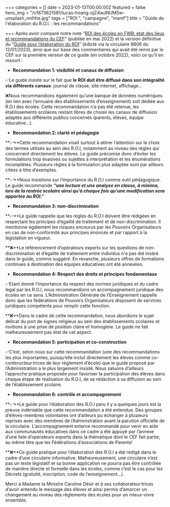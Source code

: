 +++
categories = []
date = 2023-01-13T00:00:00Z
featured = false
hero_img = "/v1673621581/lucas-hoang-ojZ4wJNUM5w-unsplash_nnlhhe.jpg"
tags = ["ROI ", "campagne", "manif"]
title = "Guide de l'élaboration du R.O.I. : les recommandations"

+++
Après avoir comparé notre note “[ROI des écoles en FWB: état des lieux et recommandations du CEF](https://res.cloudinary.com/cefasbl/image/upload/v1673621242/CEF_NOTE_ROI_MAI22_fl7v4v.pdf)” (publiée en mai 2022) et la version définitive du “[Guide pour l’élaboration du ROI](https://res.cloudinary.com/cefasbl/image/upload/v1673621105/Guide_ROI_V14_jwxkin.pdf)” (édicté via la circulaire 8806 du 12/01/2023), ainsi que sur base des commentaires qui avait été remis par le CEF sur la première version de ce guide (en octobre 2022), voici ce qu’il en ressort :

* **Recommandation 1: visibilité et canaux de diffusion**

✅Le guide insiste sur le fait que **le ROI doit être diffusé dans son intégralité via différents canaux**: journal de classe, site internet, affichage…

❌Nous recommandions également qu’une banque de données numériques (en lien avec l’annuaire des établissements d’enseignement) soit dédiée aux R.O.I des écoles. Cette recommandation n’a pas été retenue, les établissements scolaires restant libres de choisir les canaux de diffusion adaptés aux différents publics concernés (parents, élèves, équipe éducative…).

* **Recommandation 2: clarté et pédagogie**

**✅**Cette recommandation visait surtout à attirer l’attention sur le choix des termes utilisés au sein des R.O.I, notamment au niveau des règles qui concernent directement les élèves. Le guide préconise donc d’éviter les formulations trop évasives ou sujettes à interprétation et les énumérations incomplètes. Plusieurs règles à la formulation plus adaptée sont par ailleurs citées à titre d’exemples.

**✅**Nous insistions sur l’importance du R.O.I comme outil pédagogique. Le guide recommande **_“une lecture et une analyse en classe, à minima, lors de la rentrée scolaire ainsi qu’à chaque fois qu’une modification sera apportée au ROI.”_**

* **Recommandation 3: non-discrimination**

**✅**Le guide rappelle que les règles du R.O.I doivent être rédigées en respectant les principes d’égalité de traitement et de non-discrimination. Il mentionne également les risques encourus par les Pouvoirs Organisateurs en cas de non-conformité aux principes énoncés et par rapport à la législation en vigueur.

**❌**Le référencement d’opérateurs experts sur les questions de non-discrimination et d’égalité de traitement entre individus n'a pas été inséré dans le guide, comme suggéré. En revanche, plusieurs offres de formations continues à destination des équipes éducatives ont été annexées.

* **Recommandation 4: Respect des droits et principes fondamentaux**

✅Etant donné l’importance du respect des normes juridiques et du cadre légal par les R.O.I, nous recommandions un accompagnement juridique des écoles en ce sens. L’Administration Générale de l’Enseignement rappelle donc que les fédérations de Pouvoirs Organisateurs disposent de services juridiques compétents pour remplir cette fonction.

**❌**Dans le cadre de cette recommandation, nous abordions le sujet délicat du port de signes religieux au sein des établissements scolaires et invitions à une prise de position claire et homogène. Le guide ne fait malheureusement pas état de cet aspect.

* **Recommandation 5: participation et co-construction**

✅C’est, selon nous sur cette recommandation (une des recommandations les plus importantes, puisqu’elle inclut directement les élèves comme co-contsructeur·trices de leur règlement d’école) que le guide proposé par l’Administration a le plus largement insisté. Nous saluons d’ailleurs l’approche pratique proposée pour favoriser la participation des élèves dans chaque étape de réalisation du R.O.I, de sa rédaction à sa diffusion au sein de l’établissement scolaire.

* **Recommandation 6: contrôle et accompagnement**

**✅**Le guide pour l’élaboration des R.O.I paru il y a quelques jours est la preuve indéniable que cette recommandation a été entendue. Des groupes d’élèves-membres volontaires ont d’ailleurs pu échanger à plusieurs reprises avec des membres de l’Administration avant la parution officielle de la circulaire. L’accompagnement externe recommandé pour venir en aide aux communautés éducatives dans ce cadre a été appuyé par l’annexe d’une liste d’opérateurs experts dans la thématique dont le CEF fait partie, au même titre que les Fédérations d’associations de Parents!

**❌**Ce guide pratique pour l’élaboration des R.O.I a été rédigé dans le cadre d’une circulaire informative. Malheureusement, une circulaire n’est pas un texte législatif et sa bonne application ne pourra pas être contrôlée de manière directe et formelle dans les écoles, comme c’est le cas pour les Décrets (gratuité, inscription, code de l’enseignement…).

Merci à Madame la Ministre Caroline Désir et à ses collaborateur·trices d’avoir entendu le message des élèves et ainsi permis d’amorcer un changement au niveau des règlements des écoles pour un mieux-vivre ensemble.